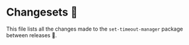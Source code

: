 # Changesets 🎉

This file lists all the changes made to the `set-timeout-manager` package between releases 🚀.
